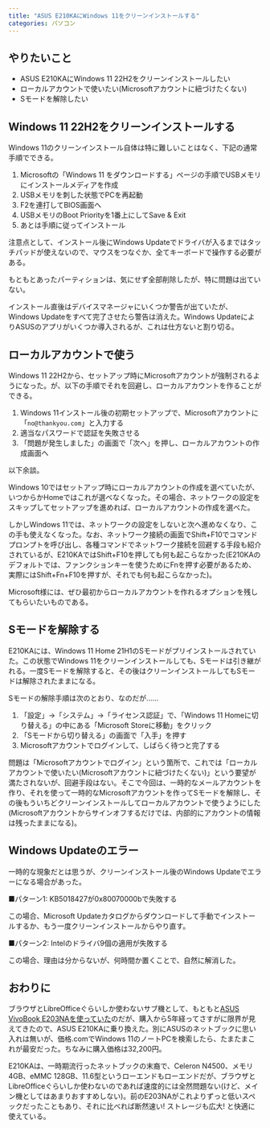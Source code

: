 ```yaml
---
title: "ASUS E210KAにWindows 11をクリーンインストールする"
categories: パソコン
---
```


## やりたいこと

- ASUS E210KAにWindows 11 22H2をクリーンインストールしたい
- ローカルアカウントで使いたい(Microsoftアカウントに紐づけたくない)
- Sモードを解除したい

## Windows 11 22H2をクリーンインストールする

Windows 11のクリーンインストール自体は特に難しいことはなく、下記の通常手順でできる。

1. Microsoftの「Windows 11 をダウンロードする」ページの手順でUSBメモリにインストールメディアを作成
2. USBメモリを刺した状態でPCを再起動
3. F2を連打してBIOS画面へ
4. USBメモリのBoot Priorityを1番上にしてSave & Exit
5. あとは手順に従ってインストール

注意点として、インストール後にWindows Updateでドライバが入るまではタッチパッドが使えないので、マウスをつなぐか、全てキーボードで操作する必要がある。

もともとあったパーティションは、気にせず全部削除したが、特に問題は出ていない。

インストール直後はデバイスマネージャにいくつか警告が出ていたが、Windows Updateをすべて完了させたら警告は消えた。Windows UpdateによりASUSのアプリがいくつか導入されるが、これは仕方ないと割り切る。

## ローカルアカウントで使う

Windows 11 22H2から、セットアップ時にMicrosoftアカウントが強制されるようになった。が、以下の手順でそれを回避し、ローカルアカウントを作ることができる。

1. Windows 11インストール後の初期セットアップで、Microsoftアカウントに「`no@thankyou.com`」と入力する
2. 適当なパスワードで認証を失敗させる
3. 「問題が発生しました」の画面で「次へ」を押し、ローカルアカウントの作成画面へ

以下余談。

Windows 10ではセットアップ時にローカルアカウントの作成を選べていたが、いつからかHomeではこれが選べなくなった。その場合、ネットワークの設定をスキップしてセットアップを進めれば、ローカルアカウントの作成を選べた。

しかしWindows 11では、ネットワークの設定をしないと次へ進めなくなり、この手も使えなくなった。なお、ネットワーク接続の画面でShift+F10でコマンドプロンプトを呼び出し、各種コマンドでネットワーク接続を回避する手段も紹介されているが、E210KAではShift+F10を押しても何も起こらなかった(E210KAのデフォルトでは、ファンクションキーを使うためにFnを押す必要があるため、実際にはShift+Fn+F10を押すが、それでも何も起こらなかった)。

Microsoft様には、ぜひ最初からローカルアカウントを作れるオプションを残してもらいたいものである。

## Sモードを解除する

E210KAには、Windows 11 Home 21H1のSモードがプリインストールされていた。この状態でWindows 11をクリーンインストールしても、Sモードは引き継がれる。一度Sモードを解除すると、その後はクリーンインストールしてもSモードは解除されたままになる。

Sモードの解除手順は次のとおり、なのだが……

1. 「設定」→「システム」→「ライセンス認証」で、「Windows 11 Homeに切り替える」の中にある「Microsoft Storeに移動」をクリック
2. 「Sモードから切り替える」の画面で「入手」を押す
3. Microsoftアカウントでログインして、しばらく待つと完了する

問題は「Microsoftアカウントでログイン」という箇所で、これでは「ローカルアカウントで使いたい(Microsoftアカウントに紐づけたくない)」という要望が満たされないが、回避手段はない。そこで今回は、一時的なメールアカウントを作り、それを使って一時的なMicrosoftアカウントを作ってSモードを解除し、その後もういちどクリーンインストールしてローカルアカウントで使うようにした(Microsoftアカウントからサインオフするだけでは、内部的にアカウントの情報は残ったままになる)。

## Windows Updateのエラー

一時的な現象だとは思うが、クリーンインストール後のWindows Updateでエラーになる場合があった。

■パターン1: KB5018427が0x80070000bで失敗する

この場合、Microsoft Updateカタログからダウンロードして手動でインストールするか、もう一度クリーンインストールからやり直す。

■パターン2: Intelのドライバ9個の適用が失敗する

この場合、理由は分からないが、何時間か置くことで、自然に解消した。

## おわりに

ブラウザとLibreOfficeぐらいしか使わないサブ機として、もともと[ASUS VivoBook E203NAを使っていた](20171117.html)のだが、購入から5年経ってさすがに限界が見えてきたので、ASUS E210KAに乗り換えた。別にASUSのネットブックに思い入れは無いが、価格.comでWindows 11のノートPCを検索したら、たまたまこれが最安だった。ちなみに購入価格は32,200円。

E210KAは、一時期流行ったネットブックの末裔で、Celeron N4500、メモリ4GB、eMMC 128GB、11.6型というローエンドもローエンドだが、ブラウザとLibreOfficeぐらいしか使わないのであれば速度的には全然問題ない(けど、メイン機としてはあまりおすすめしない)。前のE203NAがこれよりずっと低いスペックだったこともあり、それに比べれば断然速い! ストレージも広大! と快適に使えている。
